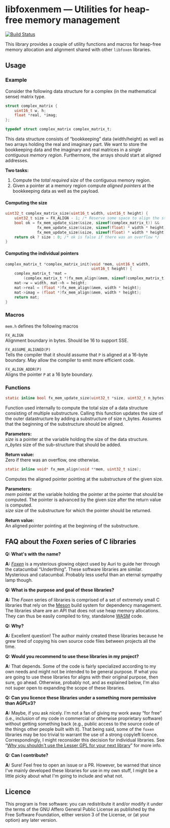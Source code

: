 # libfoxenmem ― Utilities for heap-free memory management

[![Build Status](https://travis-ci.org/astoeckel/libfoxenmem.svg?branch=master)](https://travis-ci.org/astoeckel/libfoxenmem)

This library provides a couple of utility functions and macros for heap-free
memory allocation and alignment shared with other `libfoxen` libraries.

## Usage

### Example

Consider the following data structure for a complex (in the mathematical sense)
matrix type.
```C
struct complex_matrix {
	uint16_t w, h;
	float *real, *imag;
};

typedef struct complex_matrix complex_matrix_t;
```
This data structure consists of “bookkeeping” data (width/height)
as well as two arrays holding the real and imaginary part. We want to
store the bookkeeping data and the imaginary and real matrices in a
*single contiguous memory region*. Furthermore, the arrays should
start at aligned addresses.

**Two tasks:**
1. Compute the *total required size* of the contiguous memory region.
2. Given a pointer at a memory region compute *aligned pointers* at the
   bookkeeping data as well as the payload.

#### Computing the size

```C
uint32_t complex_matrix_size(uint16_t width, uint16_t height) {
	uint32_t size = FX_ALIGN - 1; /* Reserve some space to align the struct */
	bool ok = fx_mem_update_size(&size, sizeof(complex_matrix_t)) &&
	          fx_mem_update_size(&size, sizeof(float) * width * height) &&
	          fx_mem_update_size(&size, sizeof(float) * width * height);
	return ok ? size : 0; /* ok is false if there was an overflow */
}
```

#### Computing the individual pointers

```C
complex_matrix_t *complex_matrix_init(void *mem, uint16_t width,
                                      uint16_t height) {
	complex_matrix_t *mat =
	    (complex_matrix_t *)fx_mem_align(&mem, sizeof(complex_matrix_t));
	mat->w = width, mat->h = height;
	mat->real = (float *)fx_mem_align(&mem, width * height);
	mat->imag = (float *)fx_mem_align(&mem, width * height);
	return mat;
}
```

### Macros

`mem.h` defines the following macros

`FX_ALIGN`<br/>
Alignment boundary in bytes. Should be 16 to support SSE.

`FX_ASSUME_ALIGNED(P)`<br/>
Tells the compiler that it should assume that `P` is aligned at a 16-byte
boundary. May allow the compiler to emit more efficient code.

`FX_ALIGN_ADDR(P)`<br/>
Aligns the pointer `P` at a 16 byte boundary.

### Functions

```C
static inline bool fx_mem_update_size(uint32_t *size, uint32_t n_bytes);
```
Function used internally to compute the total size of a data structure
consisting of multiple substructure. Calling this function updates the size
of the outer datastructure by adding a substructure of size n_bytes. Assumes
that the beginning of the substructure should be aligned.

**Parameters:**<br/>
*size* is a pointer at the variable holding the size of the data structure.<br/>
*n_bytes* size of the sub-structure that should be added.

**Return value:**<br/>
Zero if there was an overflow, one otherwise.


```C
static inline void* fx_mem_align(void **mem, uint32_t size);
```
Computes the aligned pointer pointing at the substructure of the given size.

**Parameters:**<br/>
*mem* pointer at the variable holding the pointer at the pointer that should be computed. The pointer is advanced by the given size after the return value is computed.<br/>
*size* size of the substructure for which the pointer should be returned.

**Return value:**<br/>
An aligned pointer pointing at the beginning of the substructure.


## FAQ about the *Foxen* series of C libraries

**Q: What's with the name?**

**A:** [*Foxen*](http://kingkiller.wikia.com/wiki/Foxen) is a mysterious glowing object used by Auri to guide her through the catacumbal “Underthing”. These software libraries are similar. Mysterious and catacumbal. Probably less useful than an eternal sympathy lamp though.

**Q: What is the purpose and goal of these libraries?**

**A:** The *Foxen* series of libraries is comprised of a set of extremely small C libraries that rely on the [Meson](https://mesonbuild.com/) build system for dependency management. The libraries share are an API that does not use heap memory allocations. They can thus be easily compiled to tiny, standalone [WASM](https://webassembly.org/) code.

**Q: Why?**

**A:** Excellent question! The author mainly created these libraries because he grew tired of copying his own source code files between projects all the time.

**Q: Would you recommend to use these libraries in my project?**

**A:** That depends. Some of the code is fairly specialized according to my own needs and might not be intended to be general purpose. If what you are going to use these libraries for aligns with their original purpose, then sure, go ahead. Otherwise, probably not, and as explained below, I'm also not super open to expanding the scope of these libraries.

**Q: Can you licence these libraries under a something more permissive than AGPLv3?**

**A:** Maybe, if you ask nicely. I'm not a fan of giving my work away “for free” (i.e., inclusion of my code in commercial or otherwise proprietary software) without getting something back (e.g., public access to the source code of the things other people built with it). That being said, some of the `foxen` libraries may be too trivial to warrant the use of a strong copyleft licence. Correspondingly, I might reconsider this decision for individual libraries. See “[Why you shouldn't use the Lesser GPL for your next library](https://www.gnu.org/licenses/why-not-lgpl.en.html)” for more info.

**Q: Can I contribute?**

**A:** Sure! Feel free to open an issue or a PR. However, be warned that since I've mainly developed these libraries for use in my own stuff, I might be a little picky about what I'm going to include and what not.

## Licence

This program is free software: you can redistribute it and/or modify
it under the terms of the GNU Affero General Public License as
published by the Free Software Foundation, either version 3 of the
License, or (at your option) any later version.

